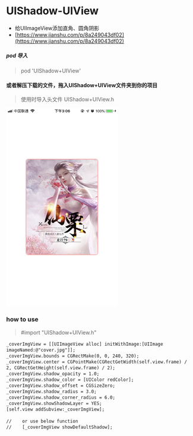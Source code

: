 # UIShadow-UIView
- 给UIImageView添加直角、圆角阴影
- [https://www.jianshu.com/p/8a249043df02](https://www.jianshu.com/p/8a249043df02)


##### pod 导入
> pod  'UIShadow+UIView'

#### 或者解压下载的文件，拖入UIShadow+UIView文件夹到你的项目

> 使用时导入头文件 UIShadow+UIView.h


<img src='https://github.com/wangxiaocan/UIShadow-UIView/blob/master/IMG_3253.png' width='300px' alt='效果图'/>


### how to use

> #import "UIShadow+UIView.h"

```Object-C
_coverImgView = [[UIImageView alloc] initWithImage:[UIImage imageNamed:@"cover.jpg"]];
_coverImgView.bounds = CGRectMake(0, 0, 240, 320);
_coverImgView.center = CGPointMake(CGRectGetWidth(self.view.frame) / 2, CGRectGetHeight(self.view.frame) / 2);
_coverImgView.shadow_opacity = 1.0;
_coverImgView.shadow_color = [UIColor redColor];
_coverImgView.shadow_offset = CGSizeZero;
_coverImgView.shadow_radius = 3.0;
_coverImgView.shadow_corner_radius = 6.0;
_coverImgView.showShadowLayer = YES;
[self.view addSubview:_coverImgView];
    
//    or use below function
//    [_coverImgView showDefaultShadow];
```



